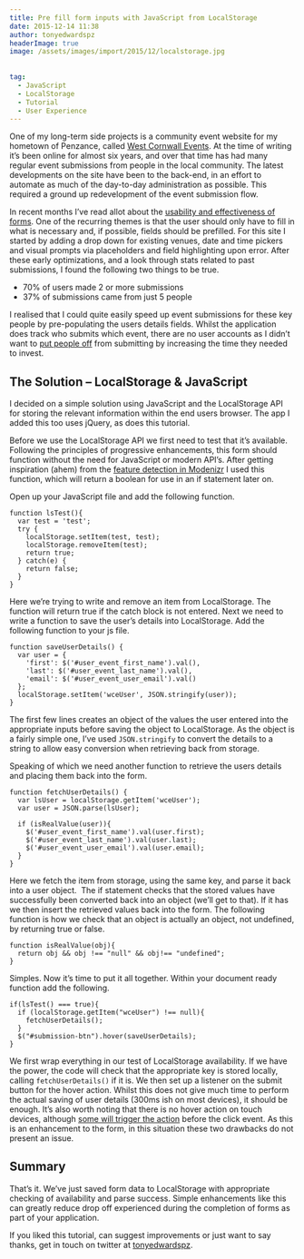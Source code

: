 ```yaml
---
title: Pre fill form inputs with JavaScript from LocalStorage
date: 2015-12-14 11:38
author: tonyedwardspz
headerImage: true
image: /assets/images/import/2015/12/localstorage.jpg
  
 
tag:
  - JavaScript
  - LocalStorage
  - Tutorial
  - User Experience
---
```

One of my long-term side projects is a community event website for&nbsp;my hometown of Penzance, called&nbsp;[West Cornwall Events](http://westcornwallevents.co.uk). At the time of writing it&#8217;s been online for almost six years, and over that time has had many regular event submissions&nbsp;from people in the local community. The latest developments on the site have been to the back-end,&nbsp;in an effort&nbsp;to automate as much of the day-to-day administration as possible. This required a ground up redevelopment of the event submission flow.

In recent months I&#8217;ve read allot about the [usability and effectiveness of forms](http://www.amazon.co.uk/gp/product/B004VFUP2I/ref=as_li_tl?ie=UTF8&camp=1634&creative=19450&creativeASIN=B004VFUP2I&linkCode=as2&tag=aandeuk-21). One of the recurring themes is that the user should only have to fill in what is necessary and, if possible, fields should be prefilled. For this site I started by adding a drop down for existing venues, date and time pickers and visual prompts via placeholders and field highlighting upon error. After these early optimizations, and a look through stats related to past submissions, I found the following two things to be true.

  * 70% of users&nbsp;made 2 or more submissions
  * 37% of submissions came from just 5 people

I realised that I could quite easily speed up event submissions for these key people by pre-populating the users details fields. Whilst the application does track who submits which event, there are no user accounts as I didn&#8217;t want to [put people off](http://www.smashingmagazine.com/2009/02/9-common-usability-blunders/#9-long-registration-forms) from submitting by increasing the time they needed to invest.

## The Solution &#8211; LocalStorage & JavaScript

I decided on a simple solution using JavaScript and the LocalStorage API for storing the relevant information within the end users browser. The app I added this too uses jQuery, as does this tutorial.

Before we use the LocalStorage API we first need to test that it&#8217;s available. Following the principles of progressive enhancements, this form should function without the need for JavaScript or modern&nbsp;API&#8217;s. After getting inspiration (ahem) from the [feature detection in&nbsp;Modenizr](https://github.com/Modernizr/Modernizr/blob/a23193bf25387ccca63a05e8c74d54ec1b458c5c/feature-detects/storage/localstorage.js) I used&nbsp;this function, which will return a boolean for use in an if statement later on.

Open up your JavaScript file and add the following function.

<pre data-language="javascript"><code>function lsTest(){
  var test = 'test';
  try {
    localStorage.setItem(test, test);
    localStorage.removeItem(test);
    return true;
  } catch(e) {
    return false;
  }
}</code></pre>

Here we&#8217;re trying to write and remove an item from LocalStorage. The function will return true if the catch block is not entered. Next we need to write a function to save the user&#8217;s details into LocalStorage. Add the following function to your js file.

<pre data-language="javascript"><code>function saveUserDetails() {
  var user = {
    'first': $('#user_event_first_name').val(),
    'last': $('#user_event_last_name').val(),
    'email': $('#user_event_user_email').val()
  };
  localStorage.setItem('wceUser', JSON.stringify(user));
}</code></pre>

The first few lines creates an object&nbsp;of the values the user entered into the appropriate inputs before saving the object to LocalStorage. As the object is a fairly simple one, I&#8217;ve used `JSON.stringify` to convert the details to a string to allow easy conversion when retrieving back from storage.

Speaking of which we need another function to retrieve the users details and placing them back into the form.

<pre data-language="javascript"><code>function fetchUserDetails() {
  var lsUser = localStorage.getItem('wceUser');
  var user = JSON.parse(lsUser);

  if (isRealValue(user)){
    $('#user_event_first_name').val(user.first);
    $('#user_event_last_name').val(user.last);
    $('#user_event_user_email').val(user.email);
  }
}</code></pre>

Here we fetch the item from storage, using&nbsp;the same key, and parse it back into a user object. &nbsp;The if statement checks that the stored values&nbsp;have successfully been converted back into an object (we&#8217;ll get to that). If it has we then insert&nbsp;the retrieved values back into the form. The following function is how we check that an object is actually an object, not undefined, by returning true or false.

<pre data-language="javascript"><code>function isRealValue(obj){
  return obj && obj !== "null" && obj!== "undefined";
}</code></pre>

Simples. Now it&#8217;s time to put it all together. Within your document ready function add the following.

<pre data-language="javascript"><code>if(lsTest() === true){
  if (localStorage.getItem("wceUser") !== null){
    fetchUserDetails();
  }
  $("#submission-btn").hover(saveUserDetails);
}</code></pre>

We first&nbsp;wrap everything in our test of LocalStorage availability. If&nbsp;we have the power, the code will check that the appropriate key is stored locally, calling `fetchUserDetails()` if it is. We then set up a listener on the submit button for the hover action. Whilst this does not give much time to perform the actual saving of user details (300ms ish on most devices), it should be enough. It&#8217;s also worth noting that there is no hover action on touch devices, although [some will trigger the action](http://www.prowebdesign.ro/how-to-deal-with-hover-on-touch-screen-devices/) before the click event. As this is an enhancement to the form, in this situation these two drawbacks do not present an issue.

## Summary

That&#8217;s it. We&#8217;ve just saved form data to LocalStorage with appropriate checking of availability and parse success. Simple enhancements like this can greatly reduce drop off experienced during the completion of forms as part of your application.

If you liked this tutorial, can suggest improvements or just want to say thanks, get in touch on twitter at [tonyedwardspz](https://twitter.com/tonyedwardspz).
